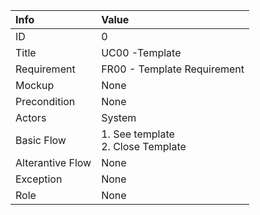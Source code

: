 | Info| Value|
| :--- | :--- |
| ID | 0 |
| Title | UC00 -Template |
| Requirement | FR00 - Template Requirement |
| Mockup | None |
| Precondition | None |
| Actors | System |
| Basic Flow | 1. See template <br> 2. Close Template |
| Alterantive Flow | None |
| Exception | None |
| Role | None |
